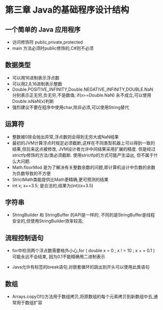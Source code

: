 # 第三章 Java的基础程序设计结构

## 一个简单的 Java 应用程序

* 访问修饰符 public,private,protected
* main 方法必须时public修饰的,C#则不必须

## 数据类型

* 可以用16进制表示浮点数
* 可以用2,8,16进制表示整数
* Double.POSITIVE_INFINITY,Double.NEGATIVE_INFINITY,DOUBLE.NaN 分别表示正无穷,负无穷,不是数值; if(x==Double.NaN) 永不成立,可以使用Double.isNaN(x)判断
* 强烈建议不要在程序中使用char,除非必须,可以使用String替代

## 运算符

* 整数被0除会抛出异常,浮点数则会得到无穷大或NaN结果
* 最初的JVM计算浮点时规定必须截断,这样在不同类型机器上可以得到一致的结果,但后来这点被修改, JVM设计者允许中间结果采用扩展的精度. 但是经过strictfp修饰的方法/类必须截断. 使用strictfp的方式可能产生溢出, 但不属于什么大问题.
* Math.floorMod 是为了解决有关整数余数的问题,即计算机设计中负数的余数为负数导致的不方便
* StrictMath类能提供比Math更精确,更可预测的结果
* int x; x+=3.5; 是合法的,结果为(int)(x+3.5)

## 字符串

* StringBuilder 和 StringBuffer 的API是一样的, 不同的是StringBuffer是线程安全的,但使用StringBuilder效率较高;

## 流程控制语句

* for中检测两个浮点数需要格外小心,for ( double x = 0 ; x ! = 10 ; x + = 0.1 ) 可能永远不会结束, 因为0.1不能精确用二进制表示

* Java允许有标签的break语句,对嵌套循环的跳出到开头可以使用此类语句

## 数组

* Arrays.copyOf()方法用于数组拷贝,将原数组的每个元素拷贝到新数组中去,通常用于数组扩容